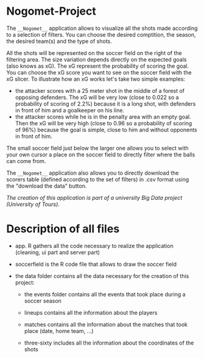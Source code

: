 # Nogomet-Project

The `__Nogomet__` application allows to visualize all the shots made according to a selection of filters. You can choose the desired comptition, the season, the desired team(s) and the type of shots.

All the shots will be represented on the soccer field on the right of the filtering area. The size variation depends directly on the expected goals (also knows as xG). The xG represent the probability of scoring the goal. You can choose the xG score you want to see on the soccer field with the xG slicer. To illustrate how an xG works let's take two simple examples:
  - the attacker scores with a 25 meter shot in the middle of a forest of opposing defenders. The xG will be very low (close to 0.022 so a probability of scoring of 2.2%) because it is a long shot, with defenders in front of him and a goalkeeper on his line.
  - the attacker scores while he is in the penalty area with an empty goal. Then the xG will be very high (close to 0.96 so a probability of scoring of 96%) because the goal is simple, close to him and without opponents in front of him.

The small soccer field just below the larger one allows you to select with your own cursor a place on the soccer field to directly filter where the balls can come from. 

The `__Nogomet__` application also allows you to directly download the scorers table (defined according to the set of filters) in .csv format using the "download the data" button.

*The creation of this application is part of a university Big Data project (University of Tours).*

# Description of all files


* app. R gathers all the code necessary to realize the application (cleaning, ui part and server part)

* soccerfield is the R code file that allows to draw the soccer field

* the data folder contains all the data necessary for the creation of this project: 

  * the events folder contains all the events that took place during a soccer season

  * lineups contains all the information about the players

  * matches contains all the information about the matches that took place (date, home team, ...)

  * three-sixty includes all the information about the coordinates of the shots
